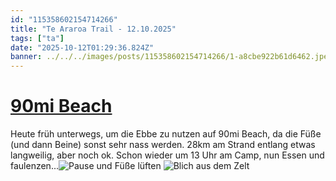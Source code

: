```yaml
---
id: "115358602154714266"
title: "Te Araroa Trail - 12.10.2025"
tags: ["ta"]
date: "2025-10-12T01:29:36.824Z"
banner: ../../../images/posts/115358602154714266/1-a8cbe922b61d6462.jpeg
---
```


# [90mi Beach ](../../../images/posts/115358602154714266/1-a8cbe922b61d6462.jpeg)

Heute früh unterwegs, um die Ebbe zu nutzen auf 90mi Beach, da die Füße (und dann Beine) sonst sehr nass werden. 28km am Strand entlang etwas langweilig, aber noch ok. Schon wieder um 13 Uhr am Camp, nun Essen und faulenzen...![Pause und Füße lüften ](../../../images/posts/115358602154714266/2-f9beec1d0dec0297.jpeg)
![Blich aus dem Zelt ](../../../images/posts/115358602154714266/3-24f92c14c93a33ef.jpeg)
